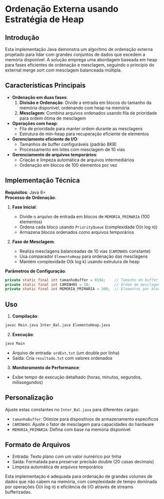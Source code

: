 # Ordenação Externa usando Estratégia de Heap

## Introdução
Esta implementação Java demonstra um algoritmo de ordenação externa projetado para lidar com grandes conjuntos de dados que excedem a memória disponível. A solução emprega uma abordagem baseada em heap para fases eficientes de ordenação e mesclagem, seguindo o princípio do external merge sort com mesclagem balanceada múltipla.

## Características Principais
- **Ordenação em duas fases**: 
  1. **Divisão e Ordenação**: Divide a entrada em blocos do tamanho da memória disponível, ordenando com heap na memória
  2. **Mesclagem**: Combina arquivos ordenados usando fila de prioridade para ordem ótima de mesclagem
- **Operações com heap**:
  - Fila de prioridade para manter ordem durante as mesclagens
  - Estrutura de min-heap para recuperação eficiente de elementos
- **Gerenciamento eficiente de I/O**:
  - Tamanhos de buffer configuráveis (padrão 8KB)
  - Processamento em lotes com mesclagem de 10 vias
- **Gerenciamento de arquivos temporários**:
  - Criação e limpeza automática de arquivos intermediários
  - Ordenação em blocos de 100 elementos por vez

## Implementação Técnica
**Requisitos**: Java 8+  
**Processo de Ordenação**:
1. **Fase Inicial**:
   - Divide o arquivo de entrada em blocos de `MEMORIA_PRIMARIA` (100 elementos)
   - Ordena cada bloco usando `PriorityQueue` (complexidade O(n log n))
   - Armazena blocos ordenados como arquivos temporários

2. **Fase de Mesclagem**:
   - Realiza mesclagens balanceadas de 10 vias (`CAMINHOS` constante)
   - Usa comparador `ElementoHeap` para ordenação das mesclagens
   - Mantém complexidade O(k log k) usando estrutura de heap

**Parâmetros de Configuração**:
```java
private static final int tamanhoBuffer = 8194;    // Tamanho do buffer de I/O
private static final int CAMINHOS = 10;           // Ordem de mesclagem
private static final int MEMORIA_PRIMARIA = 100;  // Elementos por bloco
```

## Uso
1. **Compilação**:
```bash
javac Main.java Inter_Bal.java ElementoHeap.java
```

2. **Execução**:
```bash
java Main
```
- Arquivo de entrada: `ordExt.txt` (um double por linha)
- Saída: Cria `resultado.txt` com valores ordenados

3. **Monitoramento de Performance**:
- Exibe tempo de execução detalhado (horas, minutos, segundos, milissegundos)

## Personalização
Ajuste estas constantes no `Inter_Bal.java` para diferentes cargas:
- `tamanhoBuffer`: Otimize para dispositivos de armazenamento específicos
- `CAMINHOS`: Ajuste o fator de mesclagem para capacidades do hardware
- `MEMORIA_PRIMARIA`: Defina com base na memória disponível

## Formato de Arquivos
- Entrada: Texto plano com um valor numérico por linha
- Saída: Formatada para preservar precisão double (20 casas decimais)
- Limpeza automática de arquivos temporários

Esta implementação é adequada para ordenação de grandes volumes de dados que não cabem na memória, com complexidade de tempo dominada por operações O(n log n) e eficiência de I/O através de streams bufferizadas.
